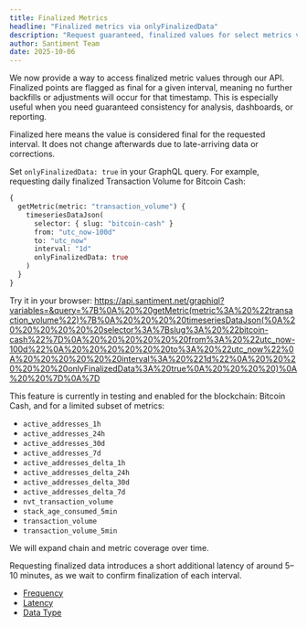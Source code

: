 ```yaml
---
title: Finalized Metrics
headline: "Finalized metrics via onlyFinalizedData"
description: "Request guaranteed, finalized values for select metrics via the onlyFinalizedData flag in our GraphQL API."
author: Santiment Team
date: 2025-10-06
---
```


We now provide a way to access finalized metric values through our API. Finalized points are flagged as final for a given interval, meaning no further backfills or adjustments will occur for that timestamp. This is especially useful when you need guaranteed consistency for analysis, dashboards, or reporting.

<Notebox type="openBook">
Finalized here means the value is considered final for the requested interval. It does not change afterwards due to late-arriving data or corrections.
</Notebox>

<Resource title="How to request finalized data">

Set `onlyFinalizedData: true` in your GraphQL query. For example, requesting daily finalized Transaction Volume for Bitcoin Cash:

```graphql
{
  getMetric(metric: "transaction_volume") {
    timeseriesDataJson(
      selector: { slug: "bitcoin-cash" }
      from: "utc_now-100d"
      to: "utc_now"
      interval: "1d"
      onlyFinalizedData: true
    )
  }
}
```

Try it in your browser: https://api.santiment.net/graphiql?variables=&query=%7B%0A%20%20getMetric(metric%3A%20%22transaction_volume%22)%7B%0A%20%20%20%20timeseriesDataJson(%0A%20%20%20%20%20%20selector%3A%7Bslug%3A%20%22bitcoin-cash%22%7D%0A%20%20%20%20%20%20from%3A%20%22utc_now-100d%22%0A%20%20%20%20%20%20to%3A%20%22utc_now%22%0A%20%20%20%20%20%20interval%3A%20%221d%22%0A%20%20%20%20%20%20onlyFinalizedData%3A%20true%0A%20%20%20%20)%0A%20%20%7D%0A%7D

</Resource>

<Resource title="Supported scope (WIP)">

This feature is currently in testing and enabled for the blockchain: Bitcoin Cash, and for a limited subset of metrics:

- `active_addresses_1h`
- `active_addresses_24h`
- `active_addresses_30d`
- `active_addresses_7d`
- `active_addresses_delta_1h`
- `active_addresses_delta_24h`
- `active_addresses_delta_30d`
- `active_addresses_delta_7d`
- `nvt_transaction_volume`
- `stack_age_consumed_5min`
- `transaction_volume`
- `transaction_volume_5min`

We will expand chain and metric coverage over time.

</Resource>

<Notebox type="exclamation">
Requesting finalized data introduces a short additional latency of around 5–10 minutes, as we wait to confirm finalization of each interval.
</Notebox>

<Resource title="Related reading">

- [Frequency](/metrics/details/frequency)
- [Latency](/metrics/details/latency)
- [Data Type](/metrics/details/data-type)

</Resource>

